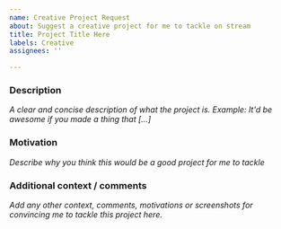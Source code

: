 ```yaml
---
name: Creative Project Request
about: Suggest a creative project for me to tackle on stream
title: Project Title Here
labels: Creative
assignees: ''

---
```


### Description
*A clear and concise description of what the project is. Example: It'd be awesome if you made a thing that [...]*

### Motivation
*Describe why you think this would be a good project for me to tackle*

### Additional context / comments
*Add any other context, comments, motivations or screenshots for convincing me to tackle this project here.*
